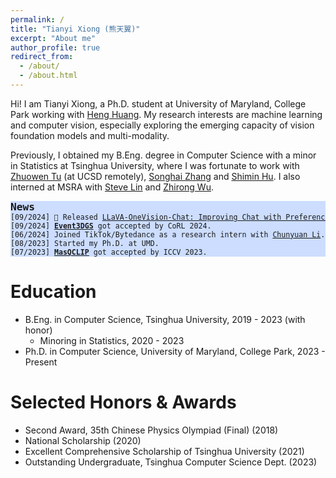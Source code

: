 ```yaml
---
permalink: /
title: "Tianyi Xiong (熊天翼)"
excerpt: "About me"
author_profile: true
redirect_from: 
  - /about/
  - /about.html
---
```


Hi! I am Tianyi Xiong, a Ph.D. student at University of Maryland, College Park working with [Heng Huang](https://scholar.google.com/citations?user=4OqLaDwAAAAJ&hl=en). My research interests are machine learning and computer vision, especially exploring the emerging capacity of vision foundation models and multi-modality.


Previously, I obtained my B.Eng. degree in Computer Science with a minor in Statistics at Tsinghua University, where I was fortunate to work with [Zhuowen Tu](https://pages.ucsd.edu/~ztu/) (at UCSD remotely),  [Songhai Zhang](https://www.cs.tsinghua.edu.cn/csen/info/1214/4073.htm) and [Shimin Hu](https://cg.cs.tsinghua.edu.cn/shimin.htm). I also interned at MSRA with [Steve Lin](https://www.microsoft.com/en-us/research/people/stevelin/) and [Zhirong Wu](https://www.microsoft.com/en-us/research/people/wuzhiron/).

<!-- <b>Research Interest:</b> machine learning, computer vision and multi-modality. -->
<!-- I am especially interested in adapting vision models into the open world with the general knowledge learnt jointly from other modalities.  -->

<pre style="font-size:83%; background-color: #ccddff">
<b style="font-size: 140%">News</b>
[09/2024] 🚀 Released <a href="https://github.com/LLaVA-VL/LLaVA-NeXT/blob/main/docs/LLaVA_OneVision_Chat.md">LLaVA-OneVision-Chat: Improving Chat with Preference Learning</a>
[09/2024] <a href="https://arxiv.org/abs/2406.02972"><b>Event3DGS</b></a> got accepted by CoRL 2024. 
[06/2024] Joined TikTok/Bytedance as a research intern with <a href="https://chunyuan.li/">Chunyuan Li</a>.
[08/2023] Started my Ph.D. at UMD.
[07/2023] <a href="https://openaccess.thecvf.com/content/ICCV2023/html/Xu_MasQCLIP_for_Open-Vocabulary_Universal_Image_Segmentation_ICCV_2023_paper.html"><b>MasQCLIP</b></a> got accepted by ICCV 2023. 
</pre>
<!-- [07/2023] <b>Automatic Generation of Commercial Systems</b> got accepted by ACM MM23. -->




Education
======
<!-- * High School, Beijing No.4 High School, 2016 - 2019 -->
* B.Eng. in Computer Science, Tsinghua University, 2019 - 2023 (with honor)
  * Minoring in Statistics, 2020 - 2023 
* Ph.D. in Computer Science, University of Maryland, College Park, 2023 - Present

Selected Honors & Awards
======
* Second Award, 35th Chinese Physics Olympiad (Final) (2018)
* National Scholarship (2020)
* Excellent Comprehensive Scholarship of Tsinghua University (2021)
* Outstanding Undergraduate, Tsinghua Computer Science Dept. (2023)
<!-- * Person of The Year, Department of Computer Science and Technology (2022) -->




<!-- **Number of visitors since January 2023:**

<a href="https://www.freecounterstat.com" title="web counter"><img src="https://counter10.optistats.ovh/private/freecounterstat.php?c=rdgpxla8my1punwb2ljz5ey3sxpucw2f" border="0" title="web counter" alt="web counter"></a>  -->

<script type="text/javascript" id="clustrmaps" src="//cdn.clustrmaps.com/map_v2.js?cl=080808&w=500&t=tt&d=ed1O3VUhWicV-gqtsVI9SXYPS34TXIL_XqCAW8-77B0&co=ffffff&ct=808080&cmo=3acc3a&cmn=ff5353" style="margin-bottom:1px"></script>
